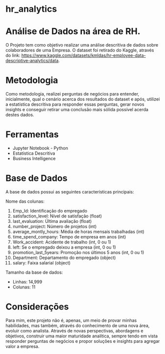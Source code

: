 # hr_analytics

# Análise de Dados na área de RH.

O Projeto tem como objetivo realizar uma análise descritiva de dados sobre colaboradores de uma Empresa.
O dataset foi retirado do Kaggle, através do link: https://www.kaggle.com/datasets/kmldas/hr-employee-data-descriptive-analytics/data.

# Metodologia
Como metodologia, realizei perguntas de negócios para entender, inicialmente, qual o cenário acerca dos resultados do dataset e após, utilizei a estatística descritiva para responder essas perguntas, gerar novos insights e conseguir retirar uma conclusão mais sólida possível acerda destes dados. 

# Ferramentas
* Jupyter Notebook - Python
* Estatística Descritiva
* Business Intelligence

# Base de Dados
A base de dados possui as seguintes características principais:

Nome das colunas:

1. Emp_Id: Identificação do empregado
2. satisfaction_level: Nível de satisfação (float)
3. last_evaluation: Última avaliação (float)
4. number_project: Número de projetos (int)
5. average_montly_hours: Média de horas mensais trabalhadas (int)
6. time_spend_company: Tempo de empresa em anos (int)
7. Work_accident: Acidente de trabalho (int, 0 ou 1)
8. left: Se o empregado deixou a empresa (int, 0 ou 1)
9. promotion_last_5years: Promoção nos últimos 5 anos (int, 0 ou 1)
10. Department: Departamento do empregado (object)
11. salary: Faixa salarial (object)

Tamanho da base de dados:
* Linhas: 14,999
* Colunas: 11

# Considerações
Para mim, este projeto não é, apenas, um meio de provar minhas habilidades, mas também, através do conhecimento de uma nova área, evoluir como analista. Através de novas perspectivas, abordagens e objetivos, construir uma maior maturidade analítica, sempre tendo em vista responder perguntas de negócios e propor soluções e insights para agregar valor a empresa.

